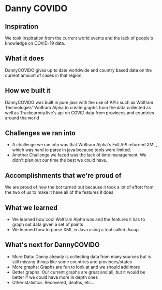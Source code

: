 # Danny COVIDO

## Inspiration
We took inspiration from the current world events and the lack of people's knowledge on COVID-19 data.

## What it does
DannyCOVIDO gives up to date worldwide and country based data on the current amount of cases in that region.

## How we built it
DannyCOVIDO was built in pure java with the use of APIs such as Wolfram Technologies' Wolfram Alpha to create graphs from the data collected as well as Trackcorona.live's api on COVID data from provinces and countries around the world

## Challenges we ran into
- A challenge we ran into was that Wolfram Alpha's Full API returned XML, which was hard to parse in java because tools were limited.
- Another Challenge we faced was the lack of time management. We didn't plan out our time the best we could have.

## Accomplishments that we're proud of
We are proud of how the bot turned out because it took a lot of effort from the two of us to make it have all of the features it does

## What we learned
- We learned how cool Wolfram Alpha was and the features it has to graph out data given a set of points
- We learned how to parse XML in Java using a tool called Jsoup

## What's next for DannyCOVIDO
- More Data: Danny already is collecting data from many sources but is still missing things like some countries and provinces/states
- More graphs: Graphs are fun to look at and we should add more
- Better graphs: Our current graphs are great and all, but it would be better if we could have more in depth ones
- Other statistics: Recovered, deaths, etc...
